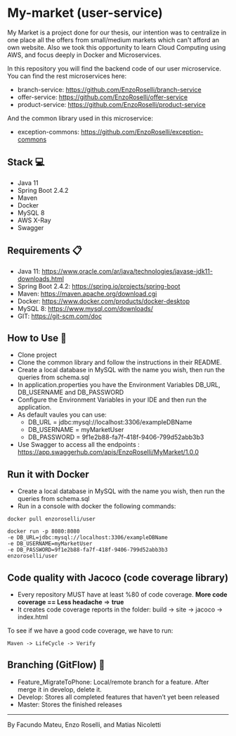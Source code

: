 # My-market (user-service)

My Market is a project done for our thesis, our intention was to centralize in one place all the offers from
small/medium markets which can't afford an own website. Also we took this opportunity to learn Cloud Computing using
AWS, and focus deeply in Docker and Microservices.

In this repository you will find the backend code of our user microservice. You can find the rest microservices here:

- branch-service: https://github.com/EnzoRoselli/branch-service
- offer-service: https://github.com/EnzoRoselli/offer-service
- product-service: https://github.com/EnzoRoselli/product-service

And the common library used in this microservice:

- exception-commons: https://github.com/EnzoRoselli/exception-commons

## Stack :computer:

- Java 11
- Spring Boot 2.4.2
- Maven
- Docker
- MySQL 8
- AWS X-Ray
- Swagger

## Requirements :clipboard:

- Java 11: https://www.oracle.com/ar/java/technologies/javase-jdk11-downloads.html
- Spring Boot 2.4.2: https://spring.io/projects/spring-boot
- Maven: https://maven.apache.org/download.cgi
- Docker: https://www.docker.com/products/docker-desktop
- MySQL 8: https://www.mysql.com/downloads/
- GIT: https://git-scm.com/doc

## How to Use :pencil:

- Clone project
- Clone the common library and follow the instructions in their README.
- Create a local database in MySQL with the name you wish, then run the queries from schema.sql
- In application.properties you have the Environment Variables DB_URL, DB_USERNAME and DB_PASSWORD
- Configure the Environment Variables in your IDE and then run the application.
- As default vaules you can use:
    - DB_URL = jdbc:mysql://localhost:3306/exampleDBName
    - DB_USERNAME = myMarketUser
    - DB_PASSWORD = 9f1e2b88-fa7f-418f-9406-799d52abb3b3
- Use Swagger to access all the endpoints : https://app.swaggerhub.com/apis/EnzoRoselli/MyMarket/1.0.0

## Run it with Docker

- Create a local database in MySQL with the name you wish, then run the queries from schema.sql
- Run in a console with docker the following commands: 
```
docker pull enzoroselli/user
```
```
docker run -p 8080:8080
-e DB_URL=jdbc:mysql://localhost:3306/exampleDBName 
-e DB_USERNAME=myMarketUser 
-e DB_PASSWORD=9f1e2b88-fa7f-418f-9406-799d52abb3b3 
enzoroselli/user
```

## Code quality with Jacoco (code coverage library)

- Every repository MUST have at least %80 of code coverage. **More code coverage == Less headache** => **true**
- It creates code coverage reports in the folder: build -> site -> jacoco -> index.html

To see if we have a good code coverage, we have to run:
```
Maven -> LifeCycle -> Verify
```

## Branching (GitFlow) :sparkler:

- Feature_MigrateToPhone: Local/remote branch for a feature. After merge it in develop, delete it.
- Develop: Stores all completed features that haven’t yet been released
- Master: Stores the finished releases
 
---
By Facundo Mateu, Enzo Roselli, and Matias Nicoletti
